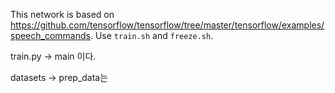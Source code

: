 This network is based on https://github.com/tensorflow/tensorflow/tree/master/tensorflow/examples/speech_commands. Use `train.sh` and `freeze.sh`.


train.py -> main 이다.

datasets -> prep_data는 
